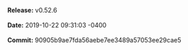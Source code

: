 **Release:** 
v0.52.6
<br><br>**Date:** 
2019-10-22 09:31:03 -0400
<br><br>**Commit:** 
90905b9ae7fda56aebe7ee3489a57053ee29cae5
